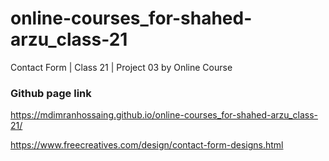 # online-courses_for-shahed-arzu_class-21
Contact Form | Class 21 | Project 03 by Online Course

### Github page link

https://mdimranhossaing.github.io/online-courses_for-shahed-arzu_class-21/

https://www.freecreatives.com/design/contact-form-designs.html

